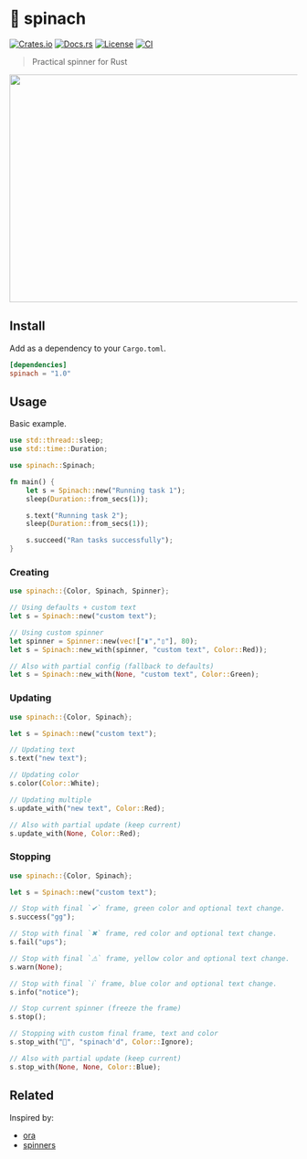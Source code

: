 # 🥬 spinach

[![Crates.io](https://img.shields.io/crates/v/spinach)](https://crates.io/crates/spinach)
[![Docs.rs](https://img.shields.io/docsrs/spinach)](https://docs.rs/spinach)
[![License](https://img.shields.io/crates/l/spinach/1.0.1)](LICENSE)
[![CI](https://github.com/etienne-napoleone/spinach/actions/workflows/ci.yml/badge.svg)](https://github.com/etienne-napoleone/spinach/actions/workflows/ci.yml)

> Practical spinner for Rust 

<p align="center">
	<img src="https://raw.githubusercontent.com/etienne-napoleone/spinach/main/assets/screenshot.png" width="550px" height="399px">
</p>

## Install

Add as a dependency to your `Cargo.toml`.

```toml
[dependencies]
spinach = "1.0"
```

## Usage

Basic example.

```rust
use std::thread::sleep;
use std::time::Duration;

use spinach::Spinach;

fn main() {
    let s = Spinach::new("Running task 1");
    sleep(Duration::from_secs(1));

    s.text("Running task 2");
    sleep(Duration::from_secs(1));

    s.succeed("Ran tasks successfully");
}
```

### Creating

```rust
use spinach::{Color, Spinach, Spinner};

// Using defaults + custom text
let s = Spinach::new("custom text");

// Using custom spinner
let spinner = Spinner::new(vec!["▮","▯"], 80);
let s = Spinach::new_with(spinner, "custom text", Color::Red));

// Also with partial config (fallback to defaults)
let s = Spinach::new_with(None, "custom text", Color::Green);
```

### Updating

```rust
use spinach::{Color, Spinach};

let s = Spinach::new("custom text");

// Updating text
s.text("new text");

// Updating color
s.color(Color::White);

// Updating multiple
s.update_with("new text", Color::Red);

// Also with partial update (keep current)
s.update_with(None, Color::Red);
```

### Stopping

```rust
use spinach::{Color, Spinach};

let s = Spinach::new("custom text");

// Stop with final `✔` frame, green color and optional text change.
s.success("gg");

// Stop with final `✖` frame, red color and optional text change.
s.fail("ups");

// Stop with final `⚠` frame, yellow color and optional text change.
s.warn(None);

// Stop with final `ℹ` frame, blue color and optional text change.
s.info("notice");

// Stop current spinner (freeze the frame)
s.stop();

// Stopping with custom final frame, text and color
s.stop_with("🥬", "spinach'd", Color::Ignore);

// Also with partial update (keep current)
s.stop_with(None, None, Color::Blue);
```

## Related

Inspired by:

- [ora](https://github.com/sindresorhus/ora)
- [spinners](https://github.com/FGRibreau/spinners)
